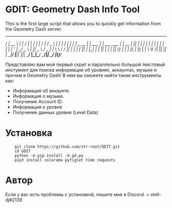 # GDIT: Geometry Dash Info Tool
This is the first large script that allows you to quickly get information from the Geometry Dash server.

  _____ _____    _____        __        _______          _        __   ___  
 / ____|  __ \  |_   _|      / _|      |__   __|        | |      /_ | / _ \ 
| |  __| |  | |   | |  _ __ | |_ ___      | | ___   ___ | | __   _| || | | |
| | |_ | |  | |   | | | '_ \|  _/ _ \     | |/ _ \ / _ \| | \ \ / / || | | |
| |__| | |__| |  _| |_| | | | || (_) |    | | (_) | (_) | |  \ V /| || |_| |
 \_____|_____/  |_____|_| |_|_| \___/     |_|\___/ \___/|_|   \_/ |_(_)___/

Представляю вам мой первый скрит и параллельно большой текстовый инстумент для поиска информации об уровнях, аккаунтах, музыке и прочем в Geometry Dash!
В нем вы сможете найти такие инструменты как:
- Информация об аккаунте.
- Информация о музыке.
- Получение Account ID.
- Информация о уровне
- Получение данных уровня (Level Data)

# Установка

``` 
    git clone https://github.com/xtr-root/GDIT.git
    cd GDIT
    python -m pip install -U gd.py
    pip3 install colorama pyfiglet time requests
```

# Автор

Если у вас есть проблемы с установкой, пишите мне в Discord. = stell-dj#2139

